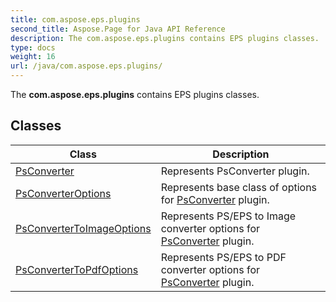 ```yaml
---
title: com.aspose.eps.plugins
second_title: Aspose.Page for Java API Reference
description: The com.aspose.eps.plugins contains EPS plugins classes.
type: docs
weight: 16
url: /java/com.aspose.eps.plugins/
---
```


The  **com.aspose.eps.plugins**  contains EPS plugins classes.


## Classes

| Class | Description |
| --- | --- |
| [PsConverter](../com.aspose.eps.plugins/psconverter) | Represents PsConverter plugin. |
| [PsConverterOptions](../com.aspose.eps.plugins/psconverteroptions) | Represents base class of options for [PsConverter](../com.aspose.eps.plugins/psconverter) plugin. |
| [PsConverterToImageOptions](../com.aspose.eps.plugins/psconvertertoimageoptions) | Represents PS/EPS to Image converter options for [PsConverter](../com.aspose.eps.plugins/psconverter) plugin. |
| [PsConverterToPdfOptions](../com.aspose.eps.plugins/psconvertertopdfoptions) | Represents PS/EPS to PDF converter options for [PsConverter](../com.aspose.eps.plugins/psconverter) plugin. |
